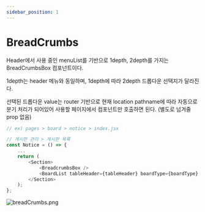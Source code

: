 ```yaml
---
sidebar_position: 1
---
```


# BreadCrumbs

Header에서 사용 중인 menuList를 기반으로 1depth, 2depth를 가지는 BreadCrumbsBox 컴포넌트이다.

1depth는 header 메뉴와 동일하며, 1depth에 따라 2depth 드롭다운 선택지가 달라진다.

선택된 드롭다운 value는 router 기반으로 현재 location pathname에 따라 자동으로 분기 처리가 되어있어 사용할 페이지에서 컴포넌트만 호출하면 된다. (별도로 넘겨줄 prop 없음)

```js
// ex) pages > board > notice > index.jsx

// 게시판 관리 > 게시판 목록
const Notice = () => {
    ...
    return (
        <Section>
            <BreadcrumbsBox />
            <BoardList tableHeader={tableHeader} boardType={boardType} />
        </Section>
    );
};
```

![breadCrumbs.png](/images/navigation/breadCrumbs.png)
